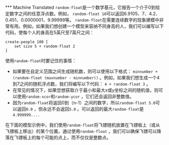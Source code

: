 ﻿*** Machine Translated
`random-float`是一个数学基元，它报告一个介于0到给定数字之间的任意浮点数。例如， `random-float 10`可以返回6.9105、7、4.2、0.451、0.0000001、9.99999等。 `random-float`在需要连续数字的现象建模中非常有用。例如，如果我们想创建一个模型来容纳不同身高的人，我们可以编写以下代码，使每个人的身高在5英尺至7英尺之间：



```
create-people 100 [
	set size 5 + random-float 2
]
```


使用`random-float`时要记住的事情：

- 如果要在自定义范围之间生成随机数，则可以使用以下格式： `minnumber + (random-float (maxnumber - minnumber))` 。例如，如果我们想生成一个4到7之间的随机浮点数，我们将编写以下代码： `4 + random-float 3` 。
- 在常见的情况下，如果您想获取介于最小和最大x或y坐标之间的随机值，则可以使用`random-xcor`和`random-ycor` ，它们还会返回非整数值。
- 因为`random-float`将返回0到（n-1）之间的数字，所以`random-float 5.0`可以返回`0.0` ，但永远不会返回`5.0` 。可以返回的最大`random-float`是`4.999999....`


在下面的模型示例中，我们使用`random-float`将飞镖随机放置在飞镖板上（或从飞镖板上移出）的某个位置。通过使用`random-float` ，我们可以确保飞镖可以降落在飞镖板上的每个可能的点上，而不仅仅是整数点。